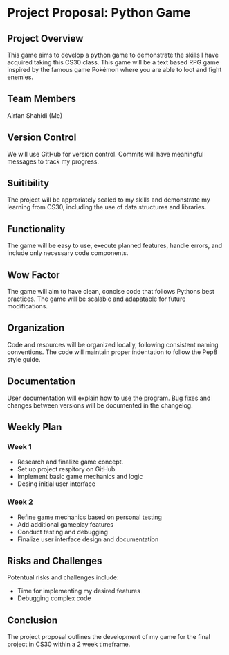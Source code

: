 # Project Proposal: Python Game

## Project Overview
This game aims to develop a python game to demonstrate the skills I have acquired taking this CS30 class. This game will be a text based RPG game inspired by the famous game Pokémon where you are able to loot and fight enemies.

## Team Members 
Airfan Shahidi (Me)

## Version Control
We will use GitHub for version control. Commits will have meaningful messages to track my progress.

## Suitibility 
The project will be approriately scaled to my skills and demonstrate my learning from CS30, including the use of data structures and libraries.

## Functionality
The game will be easy to use, execute planned features, handle errors, and include only necessary code components.

## Wow Factor
The game will aim to have clean, concise code that follows Pythons best practices. The game will be scalable and adapatable for future modifications. 

## Organization
Code and resources will be organized locally, following consistent naming conventions. The code will maintain proper indentation to follow the Pep8 style guide.

## Documentation 
User documentation will explain how to use the program. Bug fixes and changes between versions will be documented in the changelog.

## Weekly Plan
### Week 1
- Research and finalize game concept.
- Set up project respitory on GitHub
- Implement basic game mechanics and logic
- Desing initial user interface

### Week 2
- Refine game mechanics based on personal testing
- Add additional gameplay features
- Conduct testing and debugging
- Finalize user interface design and documentation

## Risks and Challenges
Potentual risks and challenges include:
- Time for implementing my desired features
- Debugging complex code

## Conclusion
The project proposal outlines the development of my game for the final project in CS30 within a 2 week timeframe. 
